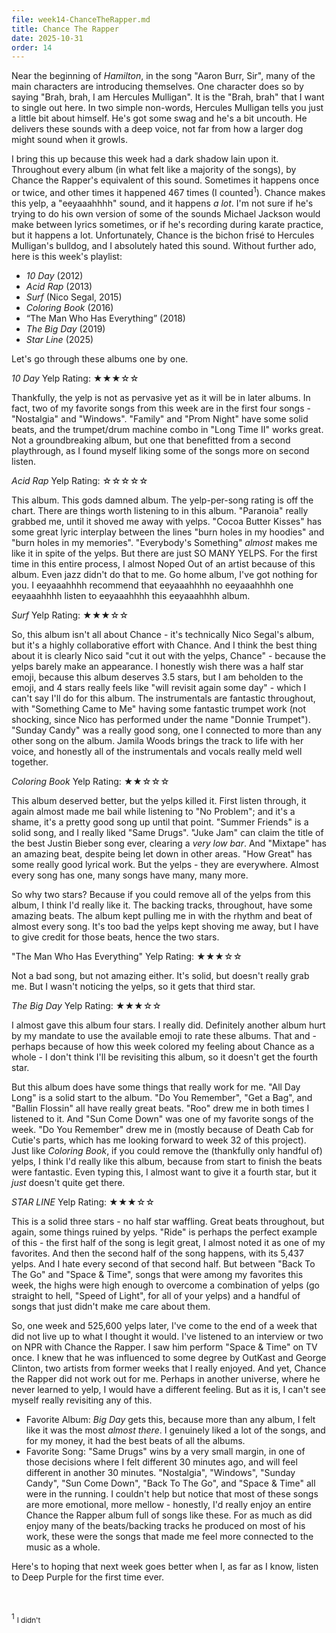 ```yaml
---
file: week14-ChanceTheRapper.md
title: Chance The Rapper
date: 2025-10-31
order: 14
---
```


Near the beginning of *Hamilton*, in the song "Aaron Burr, Sir", many of the main characters are introducing themselves. One character does so by saying "Brah, brah, I am Hercules Mulligan". It is the "Brah, brah" that I want to single out here. In two simple non-words, Hercules Mulligan tells you just a little bit about himself. He's got some swag and he's a bit uncouth. He delivers these sounds with a deep voice, not far from how a larger dog might sound when it growls.

I bring this up because this week had a dark shadow lain upon it. Throughout every album (in what felt like a majority of the songs), by Chance the Rapper's equivalent of this sound. Sometimes it happens once or twice, and other times it happened 467 times (I counted<sup>1</sup>). Chance makes this yelp, a "eeyaaahhhh" sound, and it happens *a lot*. I'm not sure if he's trying to do his own version of some of the sounds Michael Jackson would make between lyrics sometimes, or if he's recording during karate practice, but it happens a lot. Unfortunately, Chance is the bichon frisé to Hercules Mulligan's bulldog, and I absolutely hated this sound. Without further ado, here is this week's playlist:

- *10 Day* (2012)
- *Acid Rap* (2013)
- *Surf* (Nico Segal, 2015)
- *Coloring Book* (2016)
- “The Man Who Has Everything” (2018)
- *The Big Day* (2019)
- *Star Line* (2025)

Let's go through these albums one by one.

*10 Day* Yelp Rating: ★★★☆☆

Thankfully, the yelp is not as pervasive yet as it will be in later albums. In fact, two of my favorite songs from this week are in the first four songs - "Nostalgia" and "Windows". "Family" and "Prom Night" have some solid beats, and the trumpet/drum machine combo in "Long Time II" works great. Not a groundbreaking album, but one that benefitted from a second playthrough, as I found myself liking some of the songs more on second listen.

*Acid Rap* Yelp Rating: ☆☆☆☆☆

This album. This gods damned album. The yelp-per-song rating is off the chart. There are things worth listening to in this album. "Paranoia" really grabbed me, until it shoved me away with yelps. "Cocoa Butter Kisses" has some great lyric interplay between the lines "burn holes in my hoodies" and "burn holes in my memories". "Everybody's Something" *almost* makes me like it in spite of the yelps. But there are just SO MANY YELPS. For the first time in this entire process, I almost Noped Out of an artist because of this album. Even jazz didn't do that to me. Go home album, I've got nothing for you. I eeyaaahhhh recommend that eeyaaahhhh no eeyaaahhhh one eeyaaahhhh listen to eeyaaahhhh this eeyaaahhhh album.

*Surf* Yelp Rating: ★★★☆☆

So, this album isn't all about Chance - it's technically Nico Segal's album, but it's a highly collaborative effort with Chance. And I think the best thing about it is clearly Nico said "cut it out with the yelps, Chance" - because the yelps barely make an appearance. I honestly wish there was a half star emoji, because this album deserves 3.5 stars, but I am beholden to the emoji, and 4 stars really feels like "will revisit again some day" - which I can't say I'll do for this album. The instrumentals are fantastic throughout, with "Something Came to Me" having some fantastic trumpet work (not shocking, since Nico has performed under the name "Donnie Trumpet"). "Sunday Candy" was a really good song, one I connected to more than any other song on the album. Jamila Woods brings the track to life with her voice, and honestly all of the instrumentals and vocals really meld well together.

*Coloring Book* Yelp Rating: ★★☆☆☆

This album deserved better, but the yelps killed it. First listen through, it again almost made me bail while listening to "No Problem"; and it's a shame, it's a pretty good song up until that point. "Summer Friends" is a solid song, and I really liked "Same Drugs". "Juke Jam" can claim the title of the best Justin Bieber song ever, clearing a *very low bar*. And "Mixtape" has an amazing beat, despite being let down in other areas. "How Great" has some really good lyrical work. But the yelps - they are everywhere. Almost every song has one, many songs have many, many more.

So why two stars? Because if you could remove all of the yelps from this album, I think I'd really like it. The backing tracks, throughout, have some amazing beats. The album kept pulling me in with the rhythm and beat of almost every song. It's too bad the yelps kept shoving me away, but I have to give credit for those beats, hence the two stars.

"The Man Who Has Everything" Yelp Rating: ★★★☆☆

Not a bad song, but not amazing either. It's solid, but doesn't really grab me. But I wasn't noticing the yelps, so it gets that third star.

*The Big Day* Yelp Rating: ★★★☆☆

I almost gave this album four stars. I really did. Definitely another album hurt by my mandate to use the available emoji to rate these albums. That and - perhaps because of how this week colored my feeling about Chance as a whole - I don't think I'll be revisiting this album, so it doesn't get the fourth star.

But this album does have some things that really work for me. "All Day Long" is a solid start to the album. "Do You Remember", "Get a Bag", and "Ballin Flossin" all have really great beats. "Roo" drew me in both times I listened to it. And "Sun Come Down" was one of my favorite songs of the week. "Do You Remember" drew me in (mostly because of Death Cab for Cutie's parts, which has me looking forward to week 32 of this project). Just like *Coloring Book*, if you could remove the (thankfully only handful of) yelps, I think I'd really like this album, because from start to finish the beats were fantastic. Even typing this, I almost want to give it a fourth star, but it *just* doesn't quite get there.

*STAR LINE* Yelp Rating: ★★★☆☆

This is a solid three stars - no half star waffling. Great beats throughout, but again, some things ruined by yelps. "Ride" is perhaps the perfect example of this - the first half of the song is legit great, I almost noted it as one of my favorites. And then the second half of the song happens, with its 5,437 yelps. And I hate every second of that second half. But between "Back To The Go" and "Space & Time", songs that were among my favorites this week, the highs were high enough to overcome a combination of yelps (go straight to hell, "Speed of Light", for all of your yelps) and a handful of songs that just didn't make me care about them.

So, one week and 525,600 yelps later, I've come to the end of a week that did not live up to what I thought it would. I've listened to an interview or two on NPR with Chance the Rapper. I saw him perform "Space & Time" on TV once. I knew that he was influenced to some degree by OutKast and George Clinton, two artists from former weeks that I really enjoyed. And yet, Chance the Rapper did not work out for me. Perhaps in another universe, where he never learned to yelp, I would have a different feeling. But as it is, I can't see myself really revisiting any of this.

- Favorite Album: *Big Day* gets this, because more than any album, I felt like it was the most *almost there*. I genuinely liked a lot of the songs, and for my money, it had the best beats of all the albums.
- Favorite Song: "Same Drugs" wins by a very small margin, in one of those decisions where I felt different 30 minutes ago, and will feel different in another 30 minutes. "Nostalgia", "Windows", "Sunday Candy", "Sun Come Down", "Back To The Go", and "Space & Time" all were in the running. I couldn't help but notice that most of these songs are more emotional, more mellow - honestly, I'd really enjoy an entire Chance the Rapper album full of songs like these. For as much as did enjoy many of the beats/backing tracks he produced on most of his work, these were the songs that made me feel more connected to the music as a whole.

Here's to hoping that next week goes better when I, as far as I know, listen to Deep Purple for the first time ever.

<br />
<br />
<sup>1</sup> <small>I didn't</small>
